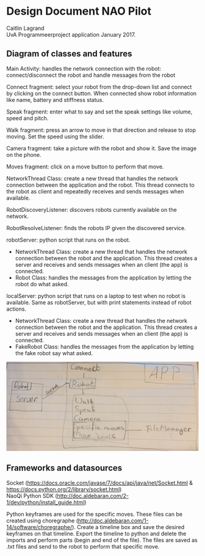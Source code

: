 # Design Document NAO Pilot
Caitlin Lagrand </br>
UvA Programmeerproject application January 2017.

## Diagram of classes and features
Main Activity: handles the network connection with the robot: connect/disconnect the robot and handle messages from the robot

Connect fragment: select your robot from the drop-down list and connect by clicking on the connect button. When connected show robot information like name, battery and stiffness status.

Speak fragment: enter what to say and set the speak settings like volume, speed and pitch.

Walk fragment: press an arrow to move in that direction and release to stop moving. Set the speed using the slider.

Camera fragment: take a picture with the robot and show it. Save the image on the phone.

Moves fragment: click on a move button to perform that move.

NetworkThread Class: create a new thread that handles the network connection between the application and the robot. This thread connects to the robot as client and repeatedly receives and sends messages when available.

RobotDiscoveryListener: discovers robots currently available on the network.

RobotResolveListener: finds the robots IP given the discovered service.

robotServer: python script that runs on the robot.
- NetworkThread Class: create a new thread that handles the network connection between the robot and the application. This thread creates a server and receives and sends messages when an client (the app) is connected.
- Robot Class: handles the messages from the application by letting the robot do what asked.

localServer: python script that runs on a laptop to test when no robot is available. Same as robotServer, but with print statements instead of robot actions.
- NetworkThread Class: create a new thread that handles the network connection between the robot and the application. This thread creates a server and receives and sends messages when an client (the app) is connected.
- FakeRobot Class: handles the messages from the application by letting the fake robot say what asked.

<!-- TODO: add new sketches -->
<img src="doc/modulesDiagram.jpg">

## Frameworks and datasources
Socket (https://docs.oracle.com/javase/7/docs/api/java/net/Socket.html & https://docs.python.org/2/library/socket.html) </br>
NaoQi Python SDK (http://doc.aldebaran.com/2-1/dev/python/install_guide.html) </br>

Python keyframes are used for the specific moves. These files can be created using choregraphe (http://doc.aldebaran.com/1-14/software/choregraphe/). Create a timeline box and save the desired keyframes on that timeline. Export the timeline to python and delete the imports and perform parts (begin and end of the file). The files are saved as .txt files and send to the robot to perform that specific move.
